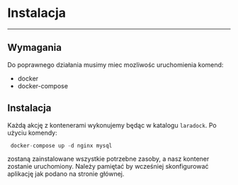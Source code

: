 # Instalacja

---

## Wymagania

Do poprawnego działania musimy miec mozliwośc uruchomienia komend:
- docker
- docker-compose

## Instalacja

Każdą akcję z kontenerami wykonujemy będąc w katalogu `laradock`.
Po użyciu komendy:
```php
 docker-compose up -d nginx mysql
```
zostaną zainstalowane wszystkie potrzebne zasoby, a nasz kontener zostanie uruchomiony.
Należy pamiętać by wcześniej skonfigurować aplikację jak podano na stronie głównej.
